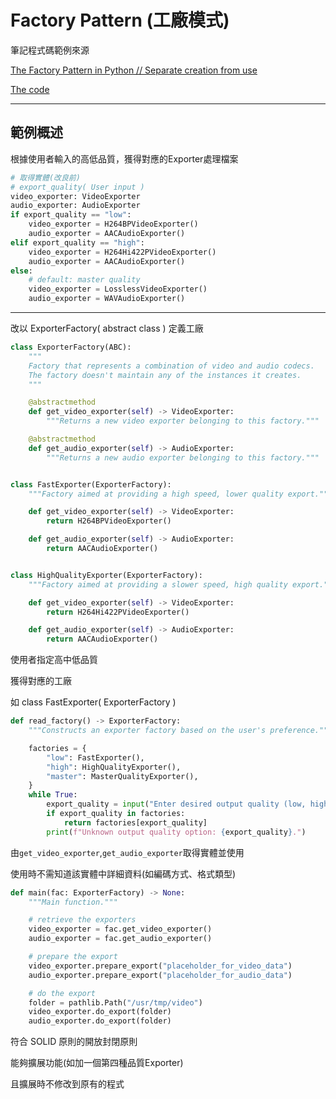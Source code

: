 # Factory Pattern (工廠模式)

筆記程式碼範例來源

[The Factory Pattern in Python // Separate creation from use](https://www.youtube.com/watch?v=s_4ZrtQs8Do&list=PLC0nd42SBTaNuP4iB4L6SJlMaHE71FG6N&ab_channel=ArjanCodes)

[The code](https://github.com/ArjanCodes/2021-factory-pattern)

---

## 範例概述
根據使用者輸入的高低品質，獲得對應的Exporter處理檔案
```python
# 取得實體(改良前)
# export_quality( User input )
video_exporter: VideoExporter
audio_exporter: AudioExporter
if export_quality == "low":
    video_exporter = H264BPVideoExporter()
    audio_exporter = AACAudioExporter()
elif export_quality == "high":
    video_exporter = H264Hi422PVideoExporter()
    audio_exporter = AACAudioExporter()
else:
    # default: master quality
    video_exporter = LosslessVideoExporter()
    audio_exporter = WAVAudioExporter()
```

---

改以 ExporterFactory( abstract class ) 定義工廠

```python
class ExporterFactory(ABC):
    """
    Factory that represents a combination of video and audio codecs.
    The factory doesn't maintain any of the instances it creates.
    """

    @abstractmethod
    def get_video_exporter(self) -> VideoExporter:
        """Returns a new video exporter belonging to this factory."""

    @abstractmethod
    def get_audio_exporter(self) -> AudioExporter:
        """Returns a new audio exporter belonging to this factory."""


class FastExporter(ExporterFactory):
    """Factory aimed at providing a high speed, lower quality export."""

    def get_video_exporter(self) -> VideoExporter:
        return H264BPVideoExporter()

    def get_audio_exporter(self) -> AudioExporter:
        return AACAudioExporter()


class HighQualityExporter(ExporterFactory):
    """Factory aimed at providing a slower speed, high quality export."""

    def get_video_exporter(self) -> VideoExporter:
        return H264Hi422PVideoExporter()

    def get_audio_exporter(self) -> AudioExporter:
        return AACAudioExporter()

```

使用者指定高中低品質

獲得對應的工廠

如 class FastExporter( ExporterFactory )

```python
def read_factory() -> ExporterFactory:
    """Constructs an exporter factory based on the user's preference."""

    factories = {
        "low": FastExporter(),
        "high": HighQualityExporter(),
        "master": MasterQualityExporter(),
    }
    while True:
        export_quality = input("Enter desired output quality (low, high, master): ")
        if export_quality in factories:
            return factories[export_quality]
        print(f"Unknown output quality option: {export_quality}.")
```

由`get_video_exporter`,`get_audio_exporter`取得實體並使用

使用時不需知道該實體中詳細資料(如編碼方式、格式類型)

```python
def main(fac: ExporterFactory) -> None:
    """Main function."""

    # retrieve the exporters
    video_exporter = fac.get_video_exporter()
    audio_exporter = fac.get_audio_exporter()

    # prepare the export
    video_exporter.prepare_export("placeholder_for_video_data")
    audio_exporter.prepare_export("placeholder_for_audio_data")

    # do the export
    folder = pathlib.Path("/usr/tmp/video")
    video_exporter.do_export(folder)
    audio_exporter.do_export(folder)
```

符合 SOLID 原則的開放封閉原則

能夠擴展功能(如加一個第四種品質Exporter)

且擴展時不修改到原有的程式